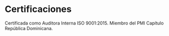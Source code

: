 # Certificaciones

Certificada como Auditora Interna ISO 9001:2015.
Miembro del PMI Capítulo República Dominicana.